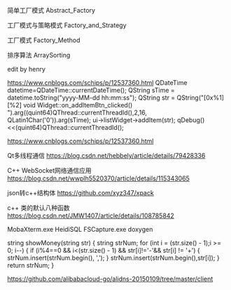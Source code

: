 简单工厂模式
Abstract_Factory

工厂模式与策略模式
Factory_and_Strategy

工厂模式
Factory_Method


排序算法
ArraySorting

edit by henry

https://www.cnblogs.com/schips/p/12537360.html
    QDateTime datetime=QDateTime::currentDateTime();
    QString sTime = datetime.toString("yyyy-MM-dd hh:mm:ss");
   QString str = QString("[0x%1] [%2] void Widget::on_addItemBtn_clicked() ").arg((quint64)QThread::currentThreadId(),2,16, QLatin1Char('0')).arg(sTime);
   ui->listWidget->addItem(str);
   qDebug()<<(quint64)QThread::currentThreadId();

https://www.cnblogs.com/schips/p/12537360.html

Qt多线程通信
https://blog.csdn.net/hebbely/article/details/79428336

C++ WebSocket网络通信应用
https://blog.csdn.net/wwplh5520370/article/details/115343065

json转c++结构体
https://github.com/xyz347/xpack

c++ 类的默认八种函数
https://blog.csdn.net/JMW1407/article/details/108785842

MobaXterm.exe
HeidiSQL
FSCapture.exe
doxygen

string showMoney(string str)
{
	string strNum;
	for (int i = (str.size() - 1);i >= 0; i--)
	{
		if (i%4==0 && i<(str.size() - 1) && str[i]!='-'&& str[i] != '+')
		{
			strNum.insert(strNum.begin(), ',');
		}
		strNum.insert(strNum.begin(),str[i]);
	}
	return strNum;
}




https://github.com/alibabacloud-go/alidns-20150109/tree/master/client



